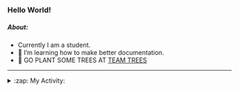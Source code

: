 ### Hello World!

##### About:
- Currently I am a student.
- 🌱 I’m learning how to make better documentation.
- 🌱 GO PLANT SOME TREES AT [TEAM TREES](https://teamtrees.org/)

---
<details>
  <summary>:zap: My Activity:</summary>
  
<!--START_SECTION:waka-->
![Code Time](http://img.shields.io/badge/Code%20Time-1%2C152%20hrs%2043%20mins-blue)

**I'm a Night 🦉** 

```text
🌞 Morning                1466 commits        ██░░░░░░░░░░░░░░░░░░░░░░░   09.27 % 
🌆 Daytime                5583 commits        █████████░░░░░░░░░░░░░░░░   35.31 % 
🌃 Evening                4559 commits        ███████░░░░░░░░░░░░░░░░░░   28.83 % 
🌙 Night                  4205 commits        ███████░░░░░░░░░░░░░░░░░░   26.59 % 
```
📅 **I'm Most Productive on Wednesday** 

```text
Monday                   2362 commits        ████░░░░░░░░░░░░░░░░░░░░░   14.94 % 
Tuesday                  2071 commits        ███░░░░░░░░░░░░░░░░░░░░░░   13.10 % 
Wednesday                3652 commits        ██████░░░░░░░░░░░░░░░░░░░   23.09 % 
Thursday                 1968 commits        ███░░░░░░░░░░░░░░░░░░░░░░   12.45 % 
Friday                   1569 commits        ██░░░░░░░░░░░░░░░░░░░░░░░   09.92 % 
Saturday                 1407 commits        ██░░░░░░░░░░░░░░░░░░░░░░░   08.90 % 
Sunday                   2784 commits        ████░░░░░░░░░░░░░░░░░░░░░   17.61 % 
```


📊 **This Week I Spent My Time On** 

```text
🔥 Editors: 
VS Code                  2 hrs 36 mins       █████████████████████████   100.00 % 

🐱‍💻 Projects: 
giveth-dapps-v2          2 hrs 32 mins       ████████████████████████░   97.44 % 
praise                   4 mins              █░░░░░░░░░░░░░░░░░░░░░░░░   02.56 % 
```


 Last Updated on 18/07/2023 21:11:05 UTC
<!--END_SECTION:waka-->
</details>
